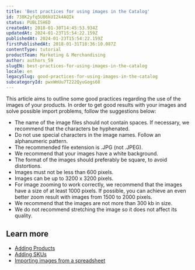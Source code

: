 ```yaml
---
title: 'Best practices for using images in the Catalog'
id: 738K2yfq5U86kUI2k4AQIk
status: PUBLISHED
createdAt: 2018-01-30T14:45:53.934Z
updatedAt: 2024-01-23T15:54:22.159Z
publishedAt: 2024-01-23T15:54:22.159Z
firstPublishedAt: 2018-01-31T18:36:10.087Z
contentType: tutorial
productTeam: Marketing & Merchandising
author: authors_59
slugEN: best-practices-for-using-images-in-the-catalog
locale: en
legacySlug: good-practices-for-using-images-in-the-catalog
subcategoryId: pwxWmUu7T222QyuGogs68
---
```


This article aims to outline some good practices regarding the use of the images of your products. In order to get good results with your images and solve possible import problems, follow the suggestions below:

- The name of the image files should not contain spaces. If necessary, we recommend that the characters be hyphenated.
- Do not use special characters in the image names. Follow an alphanumeric pattern.
- The recommended file extension is .JPG (not .JPEG).
- We recommend that your images have a white background.
- The format of the images should preferably be square, to avoid distortions.
- Images must not be less than 600 pixels.
- Images can be up to 3200 x 3200 pixels.
- For image zooming to work correctly, we recommend that the images have a size of at least 1000 pixels. If possible, you can achieve an even better zoom result with images from 1500 to 2000 pixels.
- We recommend that the images are not more than 300 kb in size.
- We do not recommend stretching the image so it does not affect its quality.

## Learn more
- [Adding Products](/en/tracks/catalog-101--5AF0XfnjfWeopIFBgs3LIQ/1ROhz3Y7mfSMmCO1I1GxEL)
- [Adding SKUs](/en/tracks/catalog-101--5AF0XfnjfWeopIFBgs3LIQ/17PxekVPmVYI4c3OCQ0ddJ)
- [Importing images from a spreadsheet](/en/tutorial/importing-images-from-a-spreadsheet--tutorials_262)

